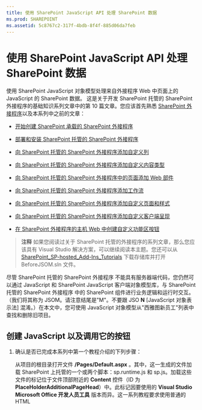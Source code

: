 ```yaml
---
title: 使用 SharePoint JavaScript API 处理 SharePoint 数据
ms.prod: SHAREPOINT
ms.assetid: 5c8767c2-317f-4bdb-8f4f-885d06da7feb
---
```



# 使用 SharePoint JavaScript API 处理 SharePoint 数据
使用 SharePoint JavaScript 对象模型处理来自外接程序 Web 中页面上的 JavaScript 的 SharePoint 数据。
这是关于开发 SharePoint 托管的 SharePoint 外接程序的基础知识系列文章中的第 10 篇文章。您应该首先熟悉  [SharePoint 外接程序](sharepoint-add-ins.md)以及本系列中之前的文章：





-  [开始创建 SharePoint 承载的 SharePoint 外接程序](get-started-creating-sharepoint-hosted-sharepoint-add-ins.md)


-  [部署和安装 SharePoint 托管的 SharePoint 外接程序](deploy-and-install-a-sharepoint-hosted-sharepoint-add-in.md)


-  [向 SharePoint 托管的 SharePoint 外接程序添加自定义列](add-custom-columns-to-a-sharepoint-hostedsharepoint-add-in.md)


-  [向 SharePoint 托管的 SharePoint 外接程序添加自定义内容类型](add-a-custom-content-type-to-a-sharepoint-hostedsharepoint-add-in.md)


-  [向 SharePoint 托管的 SharePoint 外接程序中的页面添加 Web 部件](add-a-web-part-to-a-page-in-a-sharepoint-hosted-sharepoint-add-in.md)


-  [向 SharePoint 托管的 SharePoint 外接程序添加工作流](add-a-workflow-to-a-sharepoint-hosted-sharepoint-add-in.md)


-  [向 SharePoint 托管的 SharePoint 外接程序添加自定义页面和样式](add-a-custom-page-and-style-to-a-sharepoint-hosted-sharepoint-add-in.md)


-  [向 SharePoint 托管的 SharePoint 外接程序添加自定义客户端呈现](add-custom-client-side-rendering-to-a-sharepoint-hosted-sharepoint-add-in.md)


-  [在 SharePoint 外接程序的主机 Web 中创建自定义功能区按钮](create-a-custom-ribbon-button-in-the-host-web-of-a-sharepoint-add-in.md)



> **注释**
> 如果您阅读过关于 SharePoint 托管的外接程序的系列文章，那么您应该具有 Visual Studio 解决方案，可以继续阅读本主题。您还可以从  [SharePoint_SP-hosted_Add-Ins_Tutorials](https://github.com/OfficeDev/SharePoint_SP-hosted_Add-Ins_Tutorials) 下载存储库并打开 BeforeJSOM.sln 文件。




尽管 SharePoint 托管的 SharePoint 外接程序 不能具有服务器端代码，您仍然可以通过 JavaScript 和 SharePoint JavaScript 客户端对象模型库，与 SharePoint 托管的 SharePoint 外接程序 中的 SharePoint 组件进行业务逻辑和运行时交互。（我们将其称为 JSOM。请注意结尾是"M"。不要跟 JSO **N** [JavaScript 对象表示法] 混淆。）在本文中，您可使用 JavaScript 对象模型从"西雅图新员工"列表中查找和删除旧项目。
## 创建 JavaScript 以及调用它的按钮


1. 确认是否已完成本系列中第一个教程介绍的下列步骤： 

    从项目的根目录打开文件 **/Pages/Default.aspx** 。其中，这一生成的文件加载 SharePoint 上托管的一个或两个脚本：sp.runtime.js 和 sp.js。加载这些文件的标记位于文件顶部附近的 **Content** 控件（ID 为 **PlaceHolderAdditionalPageHead**）中。此标记因要使用的 **Visual Studio Microsoft Office 开发人员工具** 版本而异。这一系列教程要求使用普通的 HTML **<script>** 标记（而非 **<SharePoint:ScriptLink>** 标记）同时加载这两个文件。请确保 **PlaceHolderAdditionalPageHead** 控件中 `<meta name="WebPartPageExpansion" content="full" />` 行的 *正上方*  有下面这行代码：



  ```

<script type="text/javascript" src="/_layouts/15/sp.runtime.js"></script>
<script type="text/javascript" src="/_layouts/15/sp.js"></script> 

  ```


然后，在文件中搜索其他任何也会加载这一个或两个文件的标记，并删除多余的标记。保存并关闭文件。


2. 在"解决方案资源管理器"的"脚本"节点中，可能已有一个 Add-in.js 文件。如果不存在，但有 App.js，请右键单击 App.js 并将其重命名为 Add-in.js。如果 Add-in.js 和 App.js 都不存在，请执行下列步骤创建一个：

1. 右键单击"脚本"节点并选择"添加">"新项目">"Web"。


2. 选择"JavaScript 文件"并将其命名为 Add-in.js。


3. 打开 Add-in.js 并删除其中的内容（如果有）。


4. 向文件中添加以下行。对于此代码，请注意以下事项：

  -  `'use strict';` 行可确保浏览器中的 JavaScript 运行时在您无意中在 JavaScript 中采取了一些错误做法时将引发异常。


  -  `clientContext` 变量可保存引用 SharePoint 网站的 **SP.ClientContext** 对象。所有 JSOM 代码一开始将会创建或引用此类对象。


  -  `employeeList` 变量可保存对列表实例"西雅图新员工"的引用。


  -  `completedItems` 变量可保存列表中将被脚本删除的项目，即其"OrientationStage"字段设置为"已完成"的项目。



  ```

'use strict';

var clientContext = SP.ClientContext.get_current(); 
var employeeList = clientContext.get_web().get_lists().getByTitle('New Employees In Seattle'); 
var completedItems; 
  ```

5. 为了最大程度地减少客户端浏览器和 SharePoint 服务器之间的消息，JSOM 使用了批处理系统。实际上只有一个函数 **SP.ClientContext.executeQueryAsync** 向服务器发送消息（并接收回复）。下次调用 **executeQueryAsync** 时，在 **executeQueryAsync** 调用之间发生的 JSOM API 调用将绑定在一起并分批发送到服务器。但是，通常无法调用 JSOM 对象的方法，除非对象在前一次调用 **executeQueryAsync** 时已被带到客户端。您的脚本将会调用列表上每个已完成项目的 **SP.ListItem.deleteObject** 方法，因此它必须调用 **executeQueryAsync** 两次，第一次是为了获取已完成列表项的集合，第二次是为了将 **deleteObject** 调用分批并将其发送到服务器执行。

    因此，首先请创建一个方法以从服务器获取列表项。将以下代码添加到文件中。



  ```

function purgeCompletedItems() {

   var camlQuery = new SP.CamlQuery(); 
   camlQuery.set_viewXml( 
         '<View><Query><Where><Eq>' + 
           '<FieldRef Name=\\'OrientationStage\\'/><Value Type=\\'Choice\\'>Completed</Value>' + 
         '</Eq></Where></Query></View>'); 
     completedItems = employeeList.getItems(camlQuery); 
}
  ```

6. 当这些行被发送到服务器并在其中执行时，它们将创建列表项集合，但脚本必须将该集合带到客户端。这可通过调用 **SP.ClientContext.load** 函数完成，因此请将以下行添加到该方法的结尾。

  ```

clientContext.load(completedItems);
  ```

7. 添加对 **executeQueryAsync** 的调用。此方法具有两个参数，两者均为回调函数。第一个在服务器成功执行批次中的所有命令时运行。第二个在服务器失败（不论什么原因）时运行。您可在后续步骤中创建这两个函数。将以下行添加到该方法的结尾。

  ```
  clientContext.executeQueryAsync(deleteCompletedItems, onGetCompletedItemsFail);
  ```

8. 最后，将以下行添加到该方法的结尾。通过将 **false** 返回到将调用函数的 ASP.NET 按钮，我们可以取消 ASP.NET 按钮的默认行为，即重新加载页面。重新加载页面会导致重新加载 Add-in.js 文件，这反过来会重新初始化 `clientContext` 对象。如果重新加载在 **executeQueryAsync** 发送请求和 SharePoint 服务器发回响应之间完成，原始 `clientContext` 对象将不再存在来处理响应。函数将暂停，不会执行成功或失败回调。（具体的行为根据浏览器可能有所不同。）

  ```
  return false;
  ```

9. 将以下函数  `deleteCompletedItems` 添加到文件中。该函数会在 `purgeCompletedItems` 函数成功时运行。对于此代码，请注意以下事项：

  - **SP.ListItem.get_id** 方法返回列表项的 ID。数组中的每个项目都是 **SP.ListItem** 对象。


  - **SP.List.getItemById** 方法返回具有指定 ID 的 **SP.ListItem** 对象。


  - 调用 **executeQueryAsync** 时， **SP.ListItem.deleteObject** 方法将标记服务器上要删除的列表项。


  - 必须将列表项从发送至服务器的集合复制到数组中，然后才能将其删除。如果脚本直接在 **while** 循环中调用每个项目的 **deleteObject** 方法，JavaScript 将抛出错误，解释进行枚举时更改的集合的长度。此错误消息字面上并不正确，因为项目并未真的从任何内容中删除，除非 **deleteObject** 调用被绑定并发送到服务器。但 JSOM 设计为模仿服务器上的异常抛出（在枚举集合时代码不应更改集合大小）。但是，阵列具有固定大小，因此对数组中的某个项目调用 **deleteObject** 会将项目从列表中删除，但不会更改数组的大小。



  ```
  function deleteCompletedItems() {

    var itemArray = new Array();
    var listItemEnumerator = completedItems.getEnumerator();

    while (listItemEnumerator.moveNext()) {
        var item = listItemEnumerator.get_current();
        itemArray.push(item);
    }

    var i;
    for (i = 0; i < itemArray.length; i++) {
        employeeList.getItemById(itemArray[i].get_id()).deleteObject();
    }

    clientContext.executeQueryAsync(onDeleteCompletedItemsSuccess, onDeleteCompletedItemsFail);
}
  ```

10. 将以下函数  `onDeleteCompletedItemsSuccess` 添加到文件中。该函数在已完成项目成功删除（或者列表中没有任何已完成项目）时运行。第二行 `location.reload(true);` 会导致从服务器重新加载页面。这很方便，因为页面上的列表视图 Web 部件仍会显示已完成项目，直至页面刷新。Add-in.js 文件也会重新加载，但不会产生问题，因为它不会中断正在运行的 JavaScript 函数。

  ```

function onDeleteCompletedItemsSuccess() {
    alert('Completed orientations have been deleted.');
    location.reload(true);
}
  ```

11. 将以下两个失败时回调函数添加到文件中。

  ```

// Failure callbacks

function onGetCompletedItemsFail(sender, args) {
    alert('Unable to get completed items. Error:' + args.get_message() + '\\n' + args.get_stackTrace());
}

function onDeleteCompletedItemsFail(sender, args) {
    alert('Unable to delete completed items. Error:' + args.get_message() + '\\n' + args.get_stackTrace());
}
  ```

12. 打开 default.aspx 文件并查找 ID 为 **PlaceHolderMain** 的 **asp:Content** 元素。


13. 在 **WebPartPages:WebPartZone** 元素和两个 **asp:Hyperlink** 元素中的第一个元素之间添加以下标记。请注意， **OnClientClick** 处理程序的值为 `return purgeCompletedItems()`，而不仅是  `purgeCompletedItems()`。函数返回的  `false` 会告知 ASP.NET 不要重新加载页面。

  ```HTML

<p><asp:Button runat="server" OnClientClick="return purgeCompletedItems()"
  ID="purgecompleteditemsbutton" Text="Purge Completed Items" /></p>
  ```

14. 在 Visual Studio 中重新生成项目。


15. 为了在测试外接程序时尽量避免必须将列表项的"定向阶段"手动设置为 Completed ，请打开列表实例 **NewEmployeesInSeattle** 的 elements.xml 文件（不是列表模板 **NewEmployeeOrientation** 的 elements.xml），并添加标记 `<Field Name="OrientationStage">Completed</Field>` 作为一个或多个 **Row** 元素的最后一个子项。

    下面举例说明了 **Rows** 元素应该是什么样的。



  ```

<Rows>
  <Row>
    <Field Name="Title">Tom Higginbotham</Field>
    <Field Name="Division">Manufacturing</Field>
    <Field Name="OrientationStage">Completed</Field>
  </Row>
  <Row>
    <Field Name="Title">Satomi Hayakawa</Field>
    <Field Name="OrientationStage">Completed</Field>
  </Row>
  <Row>
    <Field Name="Title">Cassi Hicks</Field>
  </Row>
  <Row>
    <Field Name="Title">Lertchai Treetawatchaiwong</Field>
  </Row>
</Rows>
  ```


## 运行并测试外接程序






1. 在调试时 Visual Studio 使用的浏览器上启用弹出窗口。


2. 使用 F5 键部署并运行您的外接程序。Visual Studio 在测试 SharePoint 网站上临时安装此外接程序并立即运行。


3. 将打开外接程序的主页，列表中有一个或多个项目的"定向阶段"为"已完成"。

   **清除已完成项目之前的列表**



!['在西雅图的新员工'列表中包含将两项设置为'已完成'的'定位阶段'列。在列表下方有一个标记为'清除已完成项目'的按钮。](images/e5e4eef8-a218-4797-aabc-c52adbd2d96d.PNG)





4. 外接程序的起始页完全加载后，选择"清除已完成项目"按钮。如果操作成功（未收到任何失败消息），表示所有"已完成"项目都已删除，您将看到一个显示"已完成定向已删除"的弹出消息框。


5. 关闭弹出窗口，页面将重新加载，"已完成"项目不再位于列表视图 Web 部件中。

   **清除已完成项目之后的列表**



![具有比之前少两个项目的'在西雅图的新员工'列表，并且其中任何一个都没有将'定位阶段'设置为'已完成'。](images/a0330fad-1473-4fde-9df2-8be0b37df1a1.PNG)





6. 要结束调试会话，请关闭浏览器窗口或在 Visual Studio 中停止调试。每次按 F5 时，Visual Studio 将撤回外接程序的之前版本并安装最新版本。


7. 您将在其他文章中使用此外接程序和 Visual Studio 解决方案，因此最好是当您使用一段时间后，最后一次撤回外接程序。在"解决方案资源管理器"中右键单击此项目，然后选择"撤回"。



## 
<a name="Nextsteps"> </a>

在本系列的下一篇文章中，您可将 JavaScript 添加到主机 Web 上使用 SharePoint 数据的外接程序 Web 的页面上： [在外接程序 Web 中使用 JavaScript 中的主机 Web 数据](work-with-host-web-data-from-javascript-in-the-add-in-web.md)。




